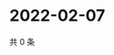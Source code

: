 # 2022-02-07

共 0 条

<!-- BEGIN WEIBO -->
<!-- 最后更新时间 Mon Feb 07 2022 10:18:46 GMT+0800 (China Standard Time) -->

<!-- END WEIBO -->
